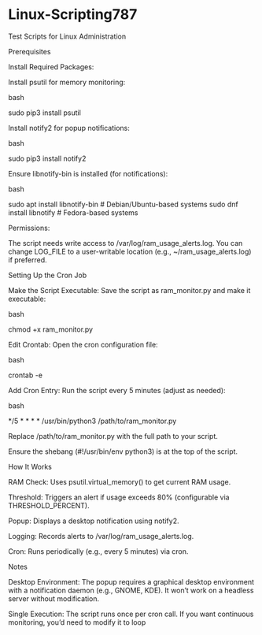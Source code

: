 # Linux-Scripting787
Test Scripts for Linux Administration

Prerequisites

Install Required Packages:

Install psutil for memory monitoring:

bash


sudo pip3 install psutil


Install notify2 for popup notifications:

bash


sudo pip3 install notify2


Ensure libnotify-bin is installed (for notifications):

bash


sudo apt install libnotify-bin  # Debian/Ubuntu-based systems
sudo dnf install libnotify      # Fedora-based systems


Permissions:

The script needs write access to /var/log/ram_usage_alerts.log. You can change LOG_FILE to a user-writable location (e.g., ~/ram_usage_alerts.log) if preferred.


Setting Up the Cron Job

Make the Script Executable:
Save the script as ram_monitor.py and make it executable:

bash


chmod +x ram_monitor.py


Edit Crontab:
Open the cron configuration file:

bash


crontab -e


Add Cron Entry:
Run the script every 5 minutes (adjust as needed):

bash


*/5 * * * * /usr/bin/python3 /path/to/ram_monitor.py



Replace /path/to/ram_monitor.py with the full path to your script.



Ensure the shebang (#!/usr/bin/env python3) is at the top of the script.


How It Works

RAM Check: Uses psutil.virtual_memory() to get current RAM usage.



Threshold: Triggers an alert if usage exceeds 80% (configurable via THRESHOLD_PERCENT).



Popup: Displays a desktop notification using notify2.



Logging: Records alerts to /var/log/ram_usage_alerts.log.



Cron: Runs periodically (e.g., every 5 minutes) via cron.


Notes

Desktop Environment: The popup requires a graphical desktop environment with a notification daemon (e.g., GNOME, KDE). It won’t work on a headless server without modification.



Single Execution: The script runs once per cron call. If you want continuous monitoring, you’d need to modify it to loop



